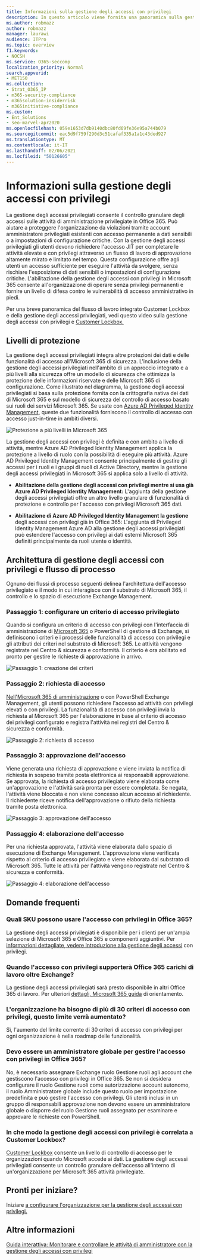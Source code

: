 ```yaml
---
title: Informazioni sulla gestione degli accessi con privilegi
description: In questo articolo viene fornita una panoramica sulla gestione degli accessi con privilegi in Microsoft 365, incluse le risposte alle domande frequenti (DOMANDE FREQUENTI).
ms.author: robmazz
author: robmazz
manager: laurawi
audience: ITPro
ms.topic: overview
f1.keywords:
- NOCSH
ms.service: O365-seccomp
localization_priority: Normal
search.appverid:
- MET150
ms.collection:
- Strat_O365_IP
- m365-security-compliance
- m365solution-insiderrisk
- m365initiative-compliance
ms.custom:
- Ent_Solutions
- seo-marvel-apr2020
ms.openlocfilehash: 059e1653d7db9140dbc80fd69fe36e95a744b079
ms.sourcegitcommit: eac5d9f759f290d3c51cafaf335a1a1c43ded927
ms.translationtype: MT
ms.contentlocale: it-IT
ms.lasthandoff: 02/06/2021
ms.locfileid: "50126605"
---
```

# <a name="learn-about-privileged-access-management"></a>Informazioni sulla gestione degli accessi con privilegi

La gestione degli accessi privilegiati consente il controllo granulare degli accessi sulle attività di amministrazione privilegiate in Office 365. Può aiutare a proteggere l'organizzazione da violazioni tramite account amministratore privilegiati esistenti con accesso permanente a dati sensibili o a impostazioni di configurazione critiche. Con la gestione degli accessi privilegiati gli utenti devono richiedere l'accesso JIT per completare le attività elevate e con privilegi attraverso un flusso di lavoro di approvazione altamente mirato e limitato nel tempo. Questa configurazione offre agli utenti un accesso sufficiente per eseguire l'attività da svolgere, senza rischiare l'esposizione di dati sensibili o impostazioni di configurazione critiche. L'abilitazione della gestione degli accessi con privilegi in Microsoft 365 consente all'organizzazione di operare senza privilegi permanenti e fornire un livello di difesa contro le vulnerabilità di accesso amministrativo in piedi.

Per una breve panoramica del flusso di lavoro integrato Customer Lockbox e della gestione degli accessi privilegiati, vedi questo video sulla gestione degli accessi con privilegi e [Customer Lockbox.](https://go.microsoft.com/fwlink/?linkid=2066800)

## <a name="layers-of-protection"></a>Livelli di protezione

La gestione degli accessi privilegiati integra altre protezioni dei dati e delle funzionalità di accesso all'Microsoft 365 di sicurezza. L'inclusione della gestione degli accessi privilegiati nell'ambito di un approccio integrato e a più livelli alla sicurezza offre un modello di sicurezza che ottimizza la protezione delle informazioni riservate e delle Microsoft 365 di configurazione. Come illustrato nel diagramma, la gestione degli accessi privilegiati si basa sulla protezione fornita con la crittografia nativa dei dati di Microsoft 365 e sul modello di sicurezza del controllo di accesso basato sui ruoli dei servizi Microsoft 365. Se usate con [Azure AD Privileged Identity Management](/azure/active-directory/active-directory-privileged-identity-management-configure), queste due funzionalità forniscono il controllo di accesso con accesso just-in-time in ambiti diversi.

![Protezione a più livelli in Microsoft 365](../media/pam-layered-protection.png)

La gestione degli accessi con privilegi  è definita e con ambito a livello  di attività, mentre Azure AD Privileged Identity Management applica la protezione a livello di ruolo con la possibilità di eseguire più attività. Azure AD Privileged Identity Management consente principalmente di gestire gli accessi per i ruoli e i gruppi di ruoli di Active Directory, mentre la gestione degli accessi privilegiati in Microsoft 365 si applica solo a livello di attività.

- **Abilitazione della gestione degli accessi con privilegi mentre si usa già Azure AD Privileged Identity Management:** L'aggiunta della gestione degli accessi privilegiati offre un altro livello granulare di funzionalità di protezione e controllo per l'accesso con privilegi Microsoft 365 dati.

- **Abilitazione di Azure AD Privileged Identity Management la gestione** degli accessi con privilegi già in Office 365:  L'aggiunta di Privileged Identity Management Azure AD alla gestione degli accessi privilegiati può estendere l'accesso con privilegi ai dati esterni Microsoft 365 definiti principalmente da ruoli utente o identità.  

## <a name="privileged-access-management-architecture-and-process-flow"></a>Architettura di gestione degli accessi con privilegi e flusso di processo

Ognuno dei flussi di processo seguenti delinea l'architettura dell'accesso privilegiato e il modo in cui interagisce con il substrato di Microsoft 365, il controllo e lo spazio di esecuzione Exchange Management.

### <a name="step-1-configure-a-privileged-access-policy"></a>Passaggio 1: configurare un criterio di accesso privilegiato

Quando si configura un criterio di accesso con privilegi con l'interfaccia di amministrazione di [Microsoft 365](https://admin.microsoft.com) o PowerShell di gestione di Exchange, si definiscono i criteri e i processi delle funzionalità di accesso con privilegi e gli attributi dei criteri nel substrato di Microsoft 365. Le attività vengono registrate nel Centro &amp; sicurezza e conformità. Il criterio è ora abilitato ed pronto per gestire le richieste di approvazione in arrivo.

![Passaggio 1: creazione dei criteri](../media/pam-step1-policy-creation.jpg)

### <a name="step-2-access-request"></a>Passaggio 2: richiesta di accesso

[Nell'Microsoft 365 di amministrazione](https://admin.microsoft.com) o con PowerShell Exchange Management, gli utenti possono richiedere l'accesso ad attività con privilegi elevati o con privilegi. La funzionalità di accesso con privilegi invia la richiesta al Microsoft 365 per l'elaborazione in base al criterio di accesso dei privilegi configurato e registra l'attività nei registri del Centro &amp; sicurezza e conformità.

![Passaggio 2: richiesta di accesso](../media/pam-step2-access-request.jpg)

### <a name="step-3-access-approval"></a>Passaggio 3: approvazione dell'accesso

Viene generata una richiesta di approvazione e viene inviata la notifica di richiesta in sospeso tramite posta elettronica ai responsabili approvazione. Se approvata, la richiesta di accesso privilegiato viene elaborata come un'approvazione e l'attività sarà pronta per essere completata. Se negata, l'attività viene bloccata e non viene concesso alcun accesso al richiedente. Il richiedente riceve notifica dell'approvazione o rifiuto della richiesta tramite posta elettronica.

![Passaggio 3: approvazione dell'accesso](../media/pam-step3-access-approval.jpg)

### <a name="step-4-access-processing"></a>Passaggio 4: elaborazione dell'accesso

Per una richiesta approvata, l'attività viene elaborata dallo spazio di esecuzione di Exchange Management. L'approvazione viene verificata rispetto al criterio di accesso privilegiato e viene elaborata dal substrato di Microsoft 365. Tutte le attività per l'attività vengono registrate nel Centro &amp; sicurezza e conformità.

![Passaggio 4: elaborazione dell'accesso](../media/pam-step4-access-processing.jpg)

## <a name="frequently-asked-questions"></a>Domande frequenti

### <a name="what-skus-can-use-privileged-access-in-office-365"></a>Quali SKU possono usare l'accesso con privilegi in Office 365?

La gestione degli accessi privilegiati è disponibile per i clienti per un'ampia selezione di Microsoft 365 e Office 365 e componenti aggiuntivi. Per [informazioni dettagliate, vedere Introduzione alla gestione degli accessi](privileged-access-management-configuration.md) con privilegi.

### <a name="when-will-privileged-access-support-office-365-workloads-beyond-exchange"></a>Quando l'accesso con privilegi supporterà Office 365 carichi di lavoro oltre Exchange?

La gestione degli accessi privilegiati sarà presto disponibile in altri Office 365 di lavoro. Per ulteriori [dettagli, Microsoft 365 guida](https://www.microsoft.com/microsoft-365/roadmap) di orientamento.

### <a name="my-organization-needs-more-than-30-privileged-access-policies-will-this-limit-be-increased"></a>L'organizzazione ha bisogno di più di 30 criteri di accesso con privilegi, questo limite verrà aumentato?

Sì, l'aumento del limite corrente di 30 criteri di accesso con privilegi per ogni organizzazione è nella roadmap delle funzionalità.

### <a name="do-i-need-to-be-a-global-admin-to-manage-privileged-access-in-office-365"></a>Devo essere un amministratore globale per gestire l'accesso con privilegi in Office 365?

No, è necessario assegnare Exchange ruolo Gestione ruoli agli account che gestiscono l'accesso con privilegi in Office 365. Se non si desidera configurare il ruolo Gestione ruoli come autorizzazione account autonomo, il ruolo Amministratore globale include questo ruolo per impostazione predefinita e può gestire l'accesso con privilegi. Gli utenti inclusi in un gruppo di responsabili approvazione non devono essere un amministratore globale o disporre del ruolo Gestione ruoli assegnato per esaminare e approvare le richieste con PowerShell.

### <a name="how-is-privileged-access-management-related-to-customer-lockbox"></a>In che modo la gestione degli accessi con privilegi è correlata a Customer Lockbox?

[Customer Lockbox](/office365/admin/manage/customer-lockbox-requests) consente un livello di controllo di accesso per le organizzazioni quando Microsoft accede ai dati. La gestione degli accessi privilegiati consente un controllo granulare dell'accesso all'interno di un'organizzazione per Microsoft 365 attività privilegiate.

## <a name="ready-to-get-started"></a>Pronti per iniziare?

Iniziare [a configurare l'organizzazione per la gestione degli accessi con privilegi.](privileged-access-management-configuration.md)

## <a name="learn-more"></a>Altre informazioni

[Guida interattiva: Monitorare e controllare le attività di amministratore con la gestione degli accessi con privilegi](https://content.cloudguides.com/guides/Privileged%20Access%20Management)
